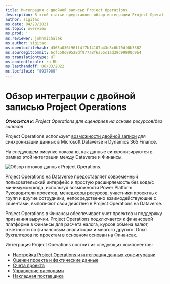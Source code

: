 ```yaml
---
title: Интеграция с двойной записью Project Operations
description: В этой статье представлен обзор интеграции Project Operations с двойной записью.
author: sigitac
ms.date: 04/28/2021
ms.topic: overview
ms.prod: ''
ms.reviewer: johnmichalak
ms.author: sigitac
ms.openlocfilehash: d365a036f96ff4f7b14107b43e8c6b70df0b5362
ms.sourcegitcommit: 6cfc50d89528df977a8f6a55c1ad39d99800d9b4
ms.translationtype: HT
ms.contentlocale: ru-RU
ms.lasthandoff: 06/03/2022
ms.locfileid: "8927988"
---
```

# <a name="project-operations-dual-write-integration-overview"></a>Обзор интеграции с двойной записью Project Operations

_**Относится к:** Project Operations для сценариев на основе ресурсов/без запасов_

Project Operations использует [возможности двойной записи](/dynamics365/fin-ops-core/dev-itpro/data-entities/dual-write/dual-write-home-page) для синхронизации данных в Microsoft Dataverse и Dynamics 365 Finance.

На следующем рисунке показано, как данные синхронизируются в рамках этой интеграции между Dataverse и Финансы.

![Обзор потоков данных Project Operations.](./media/ProjectOperationsFlows.jpg)

Project Operations на Dataverse предоставляет современный пользовательский интерфейс и простую расширяемость без кода/с минимумом кода, используя возможности Power Platform. Руководители проектов, менеджеры ресурсов, участники проектных групп и другие сотрудники, непосредственно взаимодействующие с клиентами, выполняют свои действия в Project Operations на Dataverse.

Project Operations в Финансы обеспечивает учет проектов и поддержку признания выручки. Project Operations подключается к финансовой платформе в Финансы для расчета налога, курсов обмена валют, отчетности по финансовым аналитикам и многого другого. Опыт бухгалтеров по проектам в основном основан на Финансах.

Интеграция Project Operations состоит из следующих компонентов:


- [Настройка Project Operations и интеграция данных конфигурации](resource-dual-write-setup-integration.md) 
- [Оценки проекта и фактические данные](resource-dual-write-estimates-actuals.md)
- [Счета проекта](resource-dual-write-project-invoice.md)
- [Управление расходами](resource-dual-write-expense.md)
- [Накладная поставщика](resource-dual-write-vendor-invoice.md)

